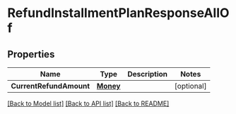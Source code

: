 # RefundInstallmentPlanResponseAllOf

## Properties

Name | Type | Description | Notes
------------ | ------------- | ------------- | -------------
**CurrentRefundAmount** | [**Money**](Money.md) |  | [optional] 

[[Back to Model list]](../README.md#documentation-for-models) [[Back to API list]](../README.md#documentation-for-api-endpoints) [[Back to README]](../README.md)


